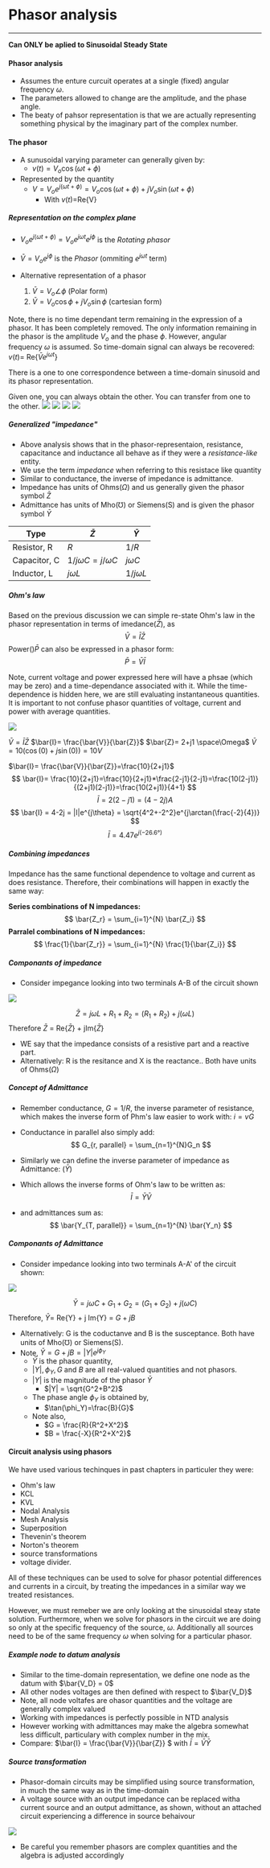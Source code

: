 # Phasor analysis
---
**Can ONLY be aplied to Sinusoidal Steady State**


#### Phasor analysis
- Assumes the enture curcuit operates at a single (fixed) angular frequency $\omega$.
- The parameters allowed to change are the amplitude, and the phase angle.
- The beaty of pahsor representation is that we are actually representing something physical by the imaginary part of the complex number.

#### The phasor
- A sunusoidal varying parameter can generally given by:
  - $v(t) = V_o\cos(\omega t+\phi)$
- Represented by the quantity
  - $V=V_oe^{j(\omega t +\phi)} = V_o\cos(\omega t+\phi)+jV_o\sin(\omega t+\phi)$
    - With $v(t)=$Re{V}

##### Representation on the complex plane
- $V_oe^{j(\omega t +\phi)} = V_oe^{j\omega t}e^{j\phi}$ is the *Rotating phasor*
- $\bar{V} = V_oe^{j\phi}$ is the *Phasor* (ommiting $e^{j\omega t}$ term)


- Alternative representation of a phasor
  
  1. $\bar{V} = V_o \angle \phi$ (Polar form)
  2. $\bar{V} = V_o\cos\phi+jV_o\sin\phi$ (cartesian form)
   
Note, there is no time dependant term remaining in the expression of a phasor. It has been completely removed.
The only information remaining in the phasor is the amplitude $V_o$ and the phase $\phi$.
However, angular frequency $\omega$ is assumed. So time-domain signal can always be recovered:
$v(t)=$ Re{$\bar{V}e^{j\omega t}$}

There is a one to one correspondence between a time-domain sinusoid and its phasor representation.

Given one, you can always obtain the other. You can transfer from one to the other.
![](/assets/phasorRep.png)
![](/assets/phasorRes.png)
![](/assets/phasorCap.png)
![](/assets/phasorInd.png)


##### Generalized "impedance"
- Above analysis shows that in the phasor-representaion, resistance, capacitance and inductance all behave as if they were a *resistance-like* entity.
- We use the term *impedance* when referring to this resistace like quantity
- Similar to conductance, the inverse of impedance is admittance.
- Impedance has units of Ohms($\Omega$) and us generally given the phasor symbol $\bar{Z}$
- Admittance has units of Mho($\mho$) or Siemens(S) and is given the phasor symbol $\bar{Y}$

| Type  |  $\bar{Z}$ |$\bar{Y}$|
|---|---|---|
| Resistor, R  | $R$  |$1/R$|
| Capacitor, C  | $1/j\omega C = j/\omega C$  | $j\omega C$ |
| Inductor, L  |  $j\omega L$ | $1/j\omega L$ |


##### Ohm's law

Based on the previous discussion we can simple re-state Ohm's law in the phasor representation in terms of imedance($\bar{Z}$), as
$$
\bar{V}= \bar{I}\bar{Z}
$$
Power()$\bar{P}$ can also be expressed in a phasor form:
$$
\bar{P} = \bar{V}\bar{I}
$$

Note, current voltage and power expressed here will have a phsae (which may be zero) and a time-dependance associated with it. While the time-dependence is hidden here, we are still evaluating instantaneous quantities. It is important to not confuse phasor quantities of voltage, current and power with average quantities.

![](/assets/phasorCurrenteg.png)

$\bar{V} = \bar{I}\bar{Z}$
$\bar{I}= \frac{\bar{V}}{\bar{Z}}$
$\bar{Z}= 2+j1 \space\Omega$
$\bar{V} = 10(\cos(0)+j\sin(0))= 10V$

$\bar{I}= \frac{\bar{V}}{\bar{Z}}=\frac{10}{2+j1}$
$$
\bar{I}= \frac{10}{2+j1}=\frac{10}{2+j1}*\frac{2-j1}{2-j1}=\frac{10(2-j1)}{(2+j1)(2-j1)}=\frac{10(2+j1)}{4+1}
$$
$$
\bar{I} =2(2-j1)=(4-2j)A
$$
$$
\bar{I} = 4-2j = |I|e^{j\theta} = \sqrt{4^2+-2^2}e^{j\arctan(\frac{-2}{4})}
$$
$$
\bar{I} = 4.47e^{j(-26.6°)}
$$

##### Combining impedances
Impedance has the same functional dependence to voltage and current as does resistance. Therefore, their combinations will happen in exactly the same way:

**Series combinations of N impedances:**
$$
\bar{Z_r} = \sum_{i=1}^{N} \bar{Z_i}
$$
**Parralel combinations of N impedances:**
$$
\frac{1}{\bar{Z_r}} = \sum_{i=1}^{N} \frac{1}{\bar{Z_i}}
$$

##### Componants of impedance
- Consider impegance looking into two terminals A-B of the circuit shown
  
![](/assets/impedanceEg.png)

$$
\bar{Z} = j\omega L+R_1+R_2 = (R_1+R_2)+j(\omega L)
$$
Therefore $\bar{Z}$ = Re{$\bar{Z}$} + jIm{$\bar{Z}$}

- WE say that the impedance consists of a resistive part and a reactive part.
- Alternatively: R is the resitance and X is the reactance.. Both have units of Ohms($\Omega$)

##### Concept of Admittance
- Remember conductance, $G=1/R$, the inverse parameter of resistance, which makes the inverse form of Phm's law easier to work with: $i = vG$
- Conductance in parallel also simply add:
$$
G_{r, parallel} = \sum_{n=1}^{N}G_n
$$

- Similarly we can define the inverse parameter of impedance as Admittance: ($\bar{Y}$)
- Which allows the inverse forms of Ohm's law to be written as:
$$
\bar{I} = \bar{Y}\bar{V}
$$
- and admittances sum as:
$$
\bar{Y_{T, parallel}} = \sum_{n=1}^{N} \bar{Y_n}
$$
##### Componants of Admittance
- Consider impedance looking into two terminals A-A' of the circuit shown:

![](/assets/admittanceEG.png)

$$
\bar{Y} = j\omega C + G_1+G_2 = (G_1+G_2)+j(\omega C)
$$
Therefore, $\bar{Y} =$ Re{Y} + j Im{Y} = $G + jB$

- Alternatively: G is the coductanve and B is the susceptance. Both have units of Mho($\mho$) or Siemens(S).
- Note, $\bar{Y} = G+jB = |Y|e^{j\phi_Y}$
  - $\bar{Y}$ is the phasor quantity,
  - $|Y|, \phi_Y, G$ and $B$ are all real-valued quantities and not phasors.
  - $|Y|$ is the magnitude of the phasor $\bar{Y}$
    - $|Y| = \sqrt{G^2+B^2}$
  - The phase angle $\phi_Y$ is obtained by,
    - $\tan(\phi_Y)=\frac{B}{G}$
  - Note also,
    - $G = \frac{R}{R^2+X^2}$
    - $B = \frac{-X}{R^2+X^2}$

#### Circuit analysis using phasors

We have used various techinques in past chapters in particuler they were:
- Ohm's law
- KCL
- KVL
- Nodal Analysis
- Mesh Analysis
- Superposition
- Thevenin's theorem
- Norton's theorem
- source transformations
- voltage divider.

All of these techniques can be used to solve for phasor potential differences and currents in a circuit, by treating the impedances in a similar way we treated resistances.

However, we must remeber we are only looking at the sinusoidal steay state solution. Furthermore, when we solve for phasors in the circuit we are doing so only at the specific frequency of the source, $\omega$. Additionally all sources need to be of the same frequency $\omega$ when solving for a particular phasor.

##### Example node to datum analysis
- Similar to the time-domain representation, we define one node as the datum with $\bar{V_D} = 0$
-  All other nodes voltages are then defined with respect to $\bar{V_D}$
-  Note, all node voltafes are ohasor quantities and the voltage are generally complex valued
-  Working with impedances is perfectly possible in NTD analysis
-  However working with admittances may make the algebra somewhat less difficult, particulary with complex number in the mix.
-  Compare: $\bar{I} = \frac{\bar{V}}{\bar{Z}} $ with $\bar{I} = \bar{V}\bar{Y}$

##### Source transformation
- Phasor-domain circuits may be simplified using source transformation, in much the same way as in the time-domain
- A voltage source with an output impedance can be replaced witha current source and an output admittance, as shown, without an attached circuit experiencing a difference in source behaivour

![](/assets/phasorST.png)
- Be careful you remember phasors are complex quantities and the algebra is adjusted accordingly